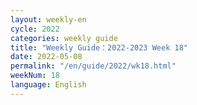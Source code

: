 ```yaml
---
layout: weekly-en
cycle: 2022
categories: weekly guide
title: "Weekly Guide：2022-2023 Week 18"
date: 2022-05-08
permalink: "/en/guide/2022/wk18.html"
weekNum: 18
language: English
---
```

